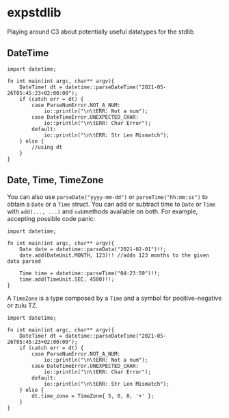 # expstdlib
Playing around C3 about potentially useful datatypes for the stdlib

## DateTime

```
import datetime;

fn int main(int argc, char** argv){
    DateTime! dt = datetime::parseDateTime("2021-05-26T05:45:23+02:00:00");
    if (catch err = dt) {
        case ParseNumError.NOT_A_NUM:
            io::println("\n\tERR: Not a num");
        case DateTimeError.UNEXPECTED_CHAR:
            io::println("\n\tERR: Char Error");
        default:
            io::println("\n\tERR: Str Len Mismatch");
    } else {
        //using dt
    }
}

```

## Date, Time, TimeZone

You can also use `parseDate("yyyy-mm-dd")` or `parseTime("hh:mm:ss")` to obtain a `Date` or a `Time` struct.
You can add or subtract time to `Date` or `Time` with `add(..., ...)` and `sub`methods available on both. For example, accepting possible code panic:

```
import datetime;

fn int main(int argc, char** argv){
    Date date = datetime::parseData("2021-02-01")!!;
    date.add(DateUnit.MONTH, 123)!! //adds 123 months to the given data parsed

    Time time = datetime::parseTime("04:23:59")!!;
    time.add(TimeUnit.SEC, 4500)!!;
}
```

A `TimeZone` is a type composed by a `Time` and a symbol for positive-negative or zulu TZ.

```
import datetime;

fn int main(int argc, char** argv){
    DateTime! dt = datetime::parseDateTime("2021-05-26T05:45:23+02:00:00");
    if (catch err = dt) {
        case ParseNumError.NOT_A_NUM:
            io::println("\n\tERR: Not a num");
        case DateTimeError.UNEXPECTED_CHAR:
            io::println("\n\tERR: Char Error");
        default:
            io::println("\n\tERR: Str Len Mismatch");
    } else {
        dt.time_zone = TimeZone{ 5, 0, 0, '+' };
    }
}
```


